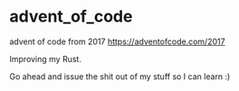 # advent_of_code
advent of code from 2017
https://adventofcode.com/2017

Improving my Rust.

Go ahead and issue the shit out of my stuff so I can learn :)
